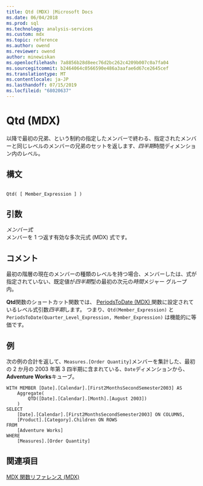 ```yaml
---
title: Qtd (MDX) |Microsoft Docs
ms.date: 06/04/2018
ms.prod: sql
ms.technology: analysis-services
ms.custom: mdx
ms.topic: reference
ms.author: owend
ms.reviewer: owend
author: minewiskan
ms.openlocfilehash: 7a8856b28d8eec76d2bc262c4209b007c0a7fa04
ms.sourcegitcommit: b2464064c0566590e486a3aafae6d67ce2645cef
ms.translationtype: MT
ms.contentlocale: ja-JP
ms.lasthandoff: 07/15/2019
ms.locfileid: "68020637"
---
```

# <a name="qtd-mdx"></a>Qtd (MDX)


  以降で最初の兄弟、という制約の指定したメンバーで終わる、指定されたメンバーと同じレベルのメンバーの兄弟のセットを返します、*四半期*時間ディメンション内のレベル。  
  
## <a name="syntax"></a>構文  
  
```  
  
Qtd( [ Member_Expression ] )  
```  
  
## <a name="arguments"></a>引数  
 *メンバー式*  
 メンバーを 1 つ返す有効な多次元式 (MDX) 式です。  
  
## <a name="remarks"></a>コメント  
 最初の階層の現在のメンバーの種類のレベルを持つ場合、メンバーしたは、式が指定されていない、既定値が*四半期*型の最初の次元の*時間*メジャー グループ内。  
  
 **Qtd**関数のショートカット関数では、 [PeriodsToDate &#40;MDX&#41; ](../mdx/periodstodate-mdx.md)関数に設定されているレベル式引数*四半期*します。 つまり、`Qtd(Member_Expression)` と `PeriodsToDate(Quarter_Level_Expression, Member_Expression)` は機能的に等価です。  
  
## <a name="example"></a>例  
 次の例の合計を返して、`Measures.[Order Quantity]`メンバーを集計した、最初の 2 か月の 2003 年第 3 四半期に含まれている、`Date`ディメンションから、 **Adventure Works**キューブ。  
  
```  
WITH MEMBER [Date].[Calendar].[First2MonthsSecondSemester2003] AS  
    Aggregate(  
        QTD([Date].[Calendar].[Month].[August 2003])  
    )  
SELECT   
    [Date].[Calendar].[First2MonthsSecondSemester2003] ON COLUMNS,  
    [Product].[Category].Children ON ROWS  
FROM  
    [Adventure Works]  
WHERE  
    [Measures].[Order Quantity]  
```  
  
## <a name="see-also"></a>関連項目  
 [MDX 関数リファレンス &#40;MDX&#41;](../mdx/mdx-function-reference-mdx.md)  
  
  
